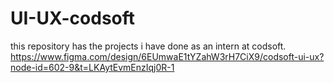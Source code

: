 # UI-UX-codsoft
this repository has the projects i have done as an intern at codsoft.
https://www.figma.com/design/6EUmwaE1tYZahW3rH7CiX9/codsoft-ui-ux?node-id=602-9&t=LKAytEvmEnzIqj0R-1

